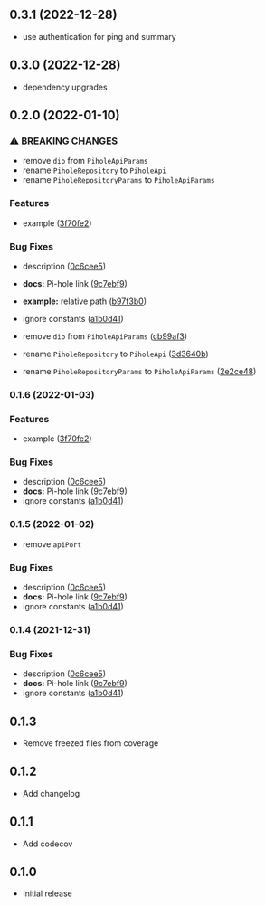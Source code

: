 ## 0.3.1 (2022-12-28)

* use authentication for ping and summary

## 0.3.0 (2022-12-28)

* dependency upgrades

## 0.2.0 (2022-01-10)


### ⚠ BREAKING CHANGES

* remove `dio` from `PiholeApiParams`
* rename `PiholeRepository` to `PiholeApi`
* rename `PiholeRepositoryParams` to `PiholeApiParams`

### Features

* example ([3f70fe2](https://github.com/sterrenburg/pihole-api/commit/3f70fe2355fd11eda5a1753236dcc57ee01d9633))


### Bug Fixes

* description ([0c6cee5](https://github.com/sterrenburg/pihole-api/commit/0c6cee5301633f7c29a12554b897688a51f20761))
* **docs:** Pi-hole link ([9c7ebf9](https://github.com/sterrenburg/pihole-api/commit/9c7ebf9f4f5df0e18bc192b6307f971d932cae9c))
* **example:** relative path ([b97f3b0](https://github.com/sterrenburg/pihole-api/commit/b97f3b05c2fa3f45d14c129196d836a8150dcc1b))
* ignore constants ([a1b0d41](https://github.com/sterrenburg/pihole-api/commit/a1b0d41b646eec44e276731a60290653c181e064))


* remove `dio` from `PiholeApiParams` ([cb99af3](https://github.com/sterrenburg/pihole-api/commit/cb99af31d36605ea3fcbcd7f5cc27eb7c512f037))
* rename `PiholeRepository` to `PiholeApi` ([3d3640b](https://github.com/sterrenburg/pihole-api/commit/3d3640b28b36e31b742cefacf2d6050ce5c42024))
* rename `PiholeRepositoryParams` to `PiholeApiParams` ([2e2ce48](https://github.com/sterrenburg/pihole-api/commit/2e2ce48b15fd3bed13adc7bb23721c9778c4bcc9))

### 0.1.6 (2022-01-03)


### Features

* example ([3f70fe2](https://github.com/sterrenburg/pihole-api/commit/3f70fe2355fd11eda5a1753236dcc57ee01d9633))


### Bug Fixes

* description ([0c6cee5](https://github.com/sterrenburg/pihole-api/commit/0c6cee5301633f7c29a12554b897688a51f20761))
* **docs:** Pi-hole link ([9c7ebf9](https://github.com/sterrenburg/pihole-api/commit/9c7ebf9f4f5df0e18bc192b6307f971d932cae9c))
* ignore constants ([a1b0d41](https://github.com/sterrenburg/pihole-api/commit/a1b0d41b646eec44e276731a60290653c181e064))

### 0.1.5 (2022-01-02)

* remove `apiPort`

### Bug Fixes

* description ([0c6cee5](https://github.com/sterrenburg/pihole-api/commit/0c6cee5301633f7c29a12554b897688a51f20761))
* **docs:** Pi-hole link ([9c7ebf9](https://github.com/sterrenburg/pihole-api/commit/9c7ebf9f4f5df0e18bc192b6307f971d932cae9c))
* ignore constants ([a1b0d41](https://github.com/sterrenburg/pihole-api/commit/a1b0d41b646eec44e276731a60290653c181e064))

### 0.1.4 (2021-12-31)


### Bug Fixes

* description ([0c6cee5](https://github.com/sterrenburg/pihole-api/commit/0c6cee5301633f7c29a12554b897688a51f20761))
* **docs:** Pi-hole link ([9c7ebf9](https://github.com/sterrenburg/pihole-api/commit/9c7ebf9f4f5df0e18bc192b6307f971d932cae9c))
* ignore constants ([a1b0d41](https://github.com/sterrenburg/pihole-api/commit/a1b0d41b646eec44e276731a60290653c181e064))

## 0.1.3

* Remove freezed files from coverage

## 0.1.2

* Add changelog

## 0.1.1

* Add codecov

## 0.1.0

* Initial release
